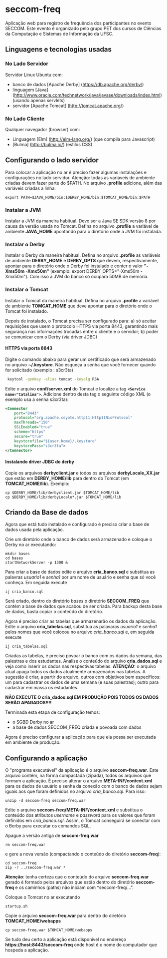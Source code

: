 # seccom-freq
Aplicação web para registro de frequência dos participantes no evento SECCOM. Este evento é organizado pelo grupo PET dos cursos de Ciências da Computação e Sistemas de Informação da UFSC.

## Linguagens e tecnologias usadas

### No Lado Servidor
Servidor Linux Ubuntu com:

* banco de dados [Apache Derby] (https://db.apache.org/derby/) 
* linguagem [Java] (http://www.oracle.com/technetwork/java/javase/downloads/index.html) (usando apenas servlets)
* servidor [Apache Tomcat] (http://tomcat.apache.org/)

### No Lado Cliente
Qualquer navegador (browser) com:

* Linguagem [Elm] (http://elm-lang.org/) (que compila para Javascript)
* [Bulma] (http://bulma.io/) (estilos CSS)


## Configurando o lado servidor
Para colocar a aplicação no ar é preciso fazer algumas instalações e configurações no lado servidor. 
Atenção: todas as variáveis de ambiente criadas devem fazer parte do $PATH. No arquivo **.profile** adicione, além das variáveis criadas a linha:

```
export PATH=$JAVA_HOME/bin:$DERBY_HOME/bin:$TOMCAT_HOME/bin:$PATH
```

### Instalar a JVM
Instalar a JVM da maneira habitual. Deve ser a Java SE SDK versão 8 por causa da versão usada no Tomcat. Defina no arquivo **.profile** a variável de ambiente **JAVA_HOME** apontando para o diretório onde a JVM foi instalada.

### Instalar o Derby
Instalar o Derby da maneira habitual. Defina no arquivo **.profile** as variáveis de ambiente **DERBY_HOME** e **DERBY_OPTS** que devem, respectivamente, apontar para o diretório onde o Derby foi instalado e conter o valor **"-Xms50m -Xmx50m"** (exemplo: export DERBY_OPTS="-Xms50m -Xmx50m"). Com isso a JVM do banco só ocupara 50MB de memória.

### Instalar o Tomcat
Instalar o Tomcat da maneira habitual. Defina no arquivo **.profile** a variável de ambiente **TOMCAT_HOME** que deve apontar para o diretório onde o Tomcat foi instalado.

Depois de instalado, o Tomcat precisa ser configurado para: a) só aceitar requisições que usem o protocolo HTTPS via porta 8443, garantindo mais segurança nas informações trocadas entre o cliente e o servidor; b) poder se comunicar com o Derby (via driver JDBC)

#### HTTPS via porta 8843

Digite o comando abaixo para gerar um certificado que será armazenado no arquivo **~/.keystore**. Não esqueça a senha que você fornecer quando for solicitado (exemplo : s3cr3ta)

```bash
 keytool -genkey -alias tomcat -keyalg RSA
```
Edite o arquivo **conf/server.xml** do Tomcat e localize a tag **``<Service name="Catalina">``**. Adicione dentro desta tag o seguinte código XML (o exemplo usa a senha s3cr3ta):

```xml
<Connector 
    port="8443" 
    protocol="org.apache.coyote.http11.Http11NioProtocol"
    maxThreads="150" 
    SSLEnabled="true" 
    scheme="https" 
    secure="true" 
    keystorefile="${user.home}/.keystore" 
    keystorePass="s3cr3ta">
</Connector>
```

#### Instalando driver JDBC do derby
Copie os arquivos **derbyclient.jar** e todos os arquivos **derbyLocale_XX.jar** que estão em **DERBY_HOME/lib** para dentro do Tomcat (em **TOMCAT_HOME/lib**). Exemplo:

```
cp $DERBY_HOME/lib/derbyclient.jar $TOMCAT_HOME/lib
cp $DERBY_HOME/lib/derbyLocale*.jar $TOMCAT_HOME/lib
```

## Criando da Base de dados
Agora que está tudo instalado e configurado é preciso criar a base de dados usada pela aplicação.

Crie um diretório onde o banco de dados será armazenado e coloque o Derby no ar executando:

```
mkdir bases
cd bases
startNetworkServer -p 1300 &
```

Para criar a base de dados edite o arquivo **cria_banco.sql** e substitua as palavras *usuario1* e *senha1* por um nome de usuário e senha que só você conheça. Em seguida execute

```
ij cria_banco.sql
```
Será criado, dentro do diretório *bases* o diretório **SECCOM_FREQ** que contém a base de dados que acabou de ser criada. Para backup desta base de dados, basta copiar o conteúdo do diretório.

Agora é preciso criar as tabelas que armazenarão os dados da aplicação. Edite o arquivo **cria_tabelas.sql**, substitua as palavaras *usuario1* e *senha1* pelos nomes que você colocou no arquivo *cria_banco.sql* e, em seguida execute

```
ij cria_tabelas.sql
```
Criadas as tabelas, é preciso povoar o banco com os dados da semana, das palestras e dos estudantes. Analise o conteúdo do arquivo **cria_dados.sql** e veja como inserir os dados nas respectivas tabelas. **ATENÇÃO:** o arquivo atual apaga todos os dados atualmente armazenados nas tabelas. A sugestão é criar, a partir do arquivo, outros com objetivos bem específicos: um para cadastrar os dados de uma semana (e suas palestras); outro para cadastrar em massa os estudantes.

**NÃO EXECUTE O cria_dados.sql EM PRODUÇÃO POIS TODOS OS DADOS SERÃO APAGADOS!!!!**

Terminada esta etapa de configuração temos:
* o SGBD Derby no ar
* a base de dados SECCOM_FREQ criada e povoada com dados

Agora é preciso configurar a aplicação para que ela possa ser executada em ambiente de produção.

## Configurando a aplicação
O "programa executável" da aplicação é o arquivo **seccom-freq.war**. Este arquivo contém, na forma compactada (zipada), todos os arquivos que formam a aplicação. É preciso alterar o arquivo **META-INF/context.xml** para os dados de usuário e senha da conexão com o banco de dados sejam iguais aos que foram definidos no arquivo *cria_banco.sql*. Para isso:

```
unzip -d seccom-freq seccom-freq.war
```
Edite o arquivo **seccom-freq/META-INF/context.xml** e substitua o conteúdo dos atributos *username* e *password* para os valores que foram definidos em *cria_banco.sql*. Assim, o Tomcat conseguirá se conectar com o Berby para executar os comandos SQL.

Apague a versão antiga de **seccom-freq.war**

```
rm seccom-freq.war
```
e gere a nova versão (compactando o conteúdo do diretório **seccom-freq**):

```
cd seccom-freq
zip -r ../seccom-freq.war *
```
**Atenção**: tenha certeza que o conteúdo do arquivo **seccom-freq.war** gerado é formado pelos arquivos que estão dentro do diretório **seccom-freq** e os caminhos (paths) não iniciam com *seccom-freq/...".

Coloque o Tomcat no ar executando

```
startup.sh
```

Copie o arquivo **seccom-freq.war** para dentro do diretório **TOMCAT_HOME/webapps**

```
cp seccom-freq.war $TOMCAT_HOME/webapps
```

Se tudo deu certo a aplicação está disponível no endereço **https://host:8443/seccom-freq**  onde host é o nome do computador que hospeda a aplicação.





